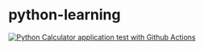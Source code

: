# python-learning
[![Python Calculator application test with Github Actions](https://github.com/deenukhan/python-learning/actions/workflows/main.yml/badge.svg)](https://github.com/deenukhan/python-learning/actions/workflows/main.yml)
